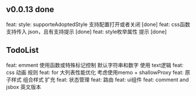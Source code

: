 <!--
 * @Author: chenzhongsheng
 * @Date: 2022-11-05 12:19:34
 * @Description: Coding something
 * @LastEditors: chenzhongsheng
 * @LastEditTime: 2022-11-13 12:35:09
-->

## v0.0.13 done

feat: style: supporteAdoptedStyle 支持配置打开或者关闭 [done]
feat: css函数支持传入 json，且有支持提示 [done]
feat: style枚举属性 提示 [done]

## TodoList

feat: emment 使用函数或特殊标记控制 默认字符串和数字 使用 text逻辑
feat: css 动画 规则
feat: for 大列表性能优化 考虑使用memo + shallowProxy
feat: 原子样式 组合样式 扩充
feat: 状态管理
feat: 路由
feat: ui组件
feat: comment and jsbox 英文版本
